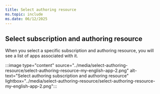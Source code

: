 ```yaml
---
title: Select authoring resource
ms.topic: include
ms.date: 06/12/2025
---
```


## Select subscription and authoring resource

When you select a specific subscription and authoring resource, you will see a list of apps associated with it.

:::image type="content" source="../media/select-authoring-resource/select-authoring-resource-my-english-app-2.png" alt-text="Select authoring subscription and authoring resource" lightbox="../media/select-authoring-resource/select-authoring-resource-my-english-app-2.png":::
